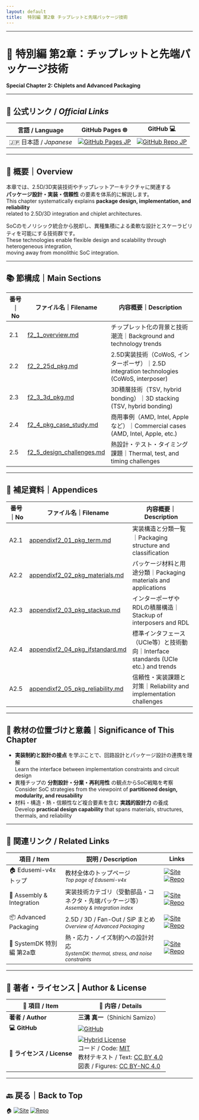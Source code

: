 ```yaml
---
layout: default
title:  特別編 第2章 チップレットと先端パッケージ技術
---
```


---

# 🧩 特別編 第2章：チップレットと先端パッケージ技術
**Special Chapter 2: Chiplets and Advanced Packaging**

---

## 🔗 公式リンク / *Official Links*

| 言語 / Language | GitHub Pages 🌐 | GitHub 💻 |
|-----------------|----------------|-----------|
| 🇯🇵 日本語 / *Japanese* | [![GitHub Pages JP](https://img.shields.io/badge/GitHub%20Pages-日本語版-brightgreen?logo=github)](https://samizo-aitl.github.io/Edusemi-v4x/f_chapter2_chiplet_pkg/) | [![GitHub Repo JP](https://img.shields.io/badge/GitHub-日本語版-blue?logo=github)](https://github.com/Samizo-AITL/Edusemi-v4x/tree/main/f_chapter2_chiplet_pkg) |

---

## 📌 概要｜Overview

本章では、2.5D/3D実装技術やチップレットアーキテクチャに関連する  
**パッケージ設計・実装・信頼性** の要素を体系的に解説します。  
This chapter systematically explains **package design, implementation, and reliability**  
related to 2.5D/3D integration and chiplet architectures.

SoCのモノリシック統合から脱却し、異種集積による柔軟な設計とスケーラビリティを可能にする技術群です。  
These technologies enable flexible design and scalability through heterogeneous integration,  
moving away from monolithic SoC integration.

---

## 📚 節構成｜Main Sections

| 番号｜No | ファイル名｜Filename | 内容概要｜Description |
|------------|--------------------------|------------------------------|
| 2.1 | [f2_1_overview.md](./f2_1_overview.md) | チップレット化の背景と技術潮流｜Background and technology trends |
| 2.2 | [f2_2_25d_pkg.md](./f2_2_25d_pkg.md) | 2.5D実装技術（CoWoS, インターポーザ）｜2.5D integration technologies (CoWoS, interposer) |
| 2.3 | [f2_3_3d_pkg.md](./f2_3_3d_pkg.md) | 3D積層技術（TSV, hybrid bonding）｜3D stacking (TSV, hybrid bonding) |
| 2.4 | [f2_4_pkg_case_study.md](./f2_4_pkg_case_study.md) | 商用事例（AMD, Intel, Appleなど）｜Commercial cases (AMD, Intel, Apple, etc.) |
| 2.5 | [f2_5_design_challenges.md](./f2_5_design_challenges.md) | 熱設計・テスト・タイミング課題｜Thermal, test, and timing challenges |

---

## 🧾 補足資料｜Appendices

| 番号｜No | ファイル名｜Filename | 内容概要｜Description |
|------------|--------------------------------|------------------------------|
| A2.1 | [appendixf2_01_pkg_term.md](./appendixf2_01_pkg_term.md) | 実装構造と分類一覧｜Packaging structure and classification |
| A2.2 | [appendixf2_02_pkg_materials.md](./appendixf2_02_pkg_materials.md) | パッケージ材料と用途分類｜Packaging materials and applications |
| A2.3 | [appendixf2_03_pkg_stackup.md](./appendixf2_03_pkg_stackup.md) | インターポーザやRDLの積層構造｜Stackup of interposers and RDL |
| A2.4 | [appendixf2_04_pkg_ifstandard.md](./appendixf2_04_pkg_ifstandard.md) | 標準インタフェース（UCIe等）と技術動向｜Interface standards (UCIe etc.) and trends |
| A2.5 | [appendixf2_05_pkg_reliability.md](./appendixf2_05_pkg_reliability.md) | 信頼性・実装課題と対策｜Reliability and implementation challenges |

---

## 🎯 教材の位置づけと意義｜Significance of This Chapter

- **実装制約と設計の接点** を学ぶことで、回路設計とパッケージ設計の連携を理解  
  Learn the interface between implementation constraints and circuit design  
- 異種チップの **分割設計・分業・再利用性** の観点からSoC戦略を考察  
  Consider SoC strategies from the viewpoint of **partitioned design, modularity, and reusability**  
- 材料・構造・熱・信頼性など複合要素を含む **実践的設計力** の養成  
  Develop **practical design capability** that spans materials, structures, thermals, and reliability  

---

## 📎 関連リンク / Related Links
| 項目 / Item | 説明 / Description | Links |
|-------------|-------------------|-------|
| 🏠 Edusemi-v4x トップ | 教材全体のトップページ<br><sub>*Top page of Edusemi-v4x*</sub> | [![Site](https://img.shields.io/badge/View-Site-brightgreen?style=flat&logo=githubpages)](https://samizo-aitl.github.io/Edusemi-v4x/) [![Repo](https://img.shields.io/badge/View-Repo-blue?style=flat&logo=github)](https://github.com/Samizo-AITL/Edusemi-v4x) |
| 🧩 Assembly & Integration | 実装技術カテゴリ（受動部品・コネクタ・先端パッケージ等）<br><sub>*Assembly & Integration index*</sub> | [![Site](https://img.shields.io/badge/View-Site-brightgreen?style=flat&logo=githubpages)](https://samizo-aitl.github.io/Edusemi-Plus/Assembly-Integration/) [![Repo](https://img.shields.io/badge/View-Repo-blue?style=flat&logo=github)](https://github.com/Samizo-AITL/Edusemi-Plus/tree/main/Assembly-Integration) |
| 📦 Advanced Packaging | 2.5D / 3D / Fan-Out / SiP まとめ<br><sub>*Overview of Advanced Packaging*</sub> | [![Site](https://img.shields.io/badge/View-Site-brightgreen?style=flat&logo=githubpages)](https://samizo-aitl.github.io/Edusemi-Plus/Assembly-Integration/Advanced-Packaging/) [![Repo](https://img.shields.io/badge/View-Repo-blue?style=flat&logo=github)](https://github.com/Samizo-AITL/Edusemi-Plus/tree/main/Assembly-Integration/Advanced-Packaging) |
| 📘 SystemDK 特別編 第2a章 | 熱・応力・ノイズ制約への設計対応<br><sub>*SystemDK: thermal, stress, and noise constraints*</sub> | [![Site](https://img.shields.io/badge/View-Site-brightgreen?style=flat&logo=githubpages)](https://samizo-aitl.github.io/Edusemi-v4x/f_chapter2a_systemdk/) [![Repo](https://img.shields.io/badge/View-Repo-blue?style=flat&logo=github)](https://github.com/Samizo-AITL/Edusemi-v4x/tree/main/f_chapter2a_systemdk) |

---

## 👤 **著者・ライセンス | Author & License**

| 📌 項目 / Item | 📄 内容 / Details |
|------|------|
| **著者 / Author** | **三溝 真一**（Shinichi Samizo） |
| **💻 GitHub** | [![GitHub](https://img.shields.io/badge/GitHub-Samizo--AITL-blue?style=for-the-badge&logo=github)](https://github.com/Samizo-AITL) |
| **📜 ライセンス / License** | [![Hybrid License](https://img.shields.io/badge/License-Hybrid-blueviolet?style=for-the-badge)](https://samizo-aitl.github.io/Edusemi-v4x/#-ライセンス--license)<br>コード / Code: [MIT](https://opensource.org/licenses/MIT)<br>教材テキスト / Text: [CC BY 4.0](https://creativecommons.org/licenses/by/4.0/)<br>図表 / Figures: [CC BY-NC 4.0](https://creativecommons.org/licenses/by-nc/4.0/) |

---

## 🔙 戻る｜Back to Top

🏠 [![Site](https://img.shields.io/badge/Site-Edusemi--v4x-lightgrey?style=for-the-badge&logo=githubpages&labelColor=555&color=brightgreen)](../) [![Repo](https://img.shields.io/badge/Repo-Edusemi--v4x-lightgrey?style=for-the-badge&logo=github&labelColor=555&color=blue)](https://github.com/Samizo-AITL/Edusemi-v4x)
